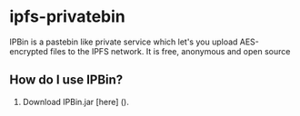 # ipfs-privatebin
IPBin is a pastebin like private service which let's you upload AES-encrypted files to the IPFS network. It is free, anonymous and open source
## How do I use IPBin?
1. Download IPBin.jar [here] ().
